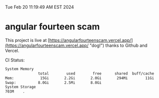 Tue Feb 20 11:19:49 AM EST 2024

# angular fourteen scam


This project is live at [https://angularfourteenscam.vercel.app/](https://angularfourteenscam.vercel.app/ "dog!") thanks to Github and Vercel.

CI Status: 

```bash
System Memory
               total        used        free      shared  buff/cache   available
Mem:            15Gi       2.2Gi       2.0Gi       294Mi        11Gi        13Gi
Swap:          8.0Gi       2.5Mi       8.0Gi
System Storage
703M	.
```
```bash
